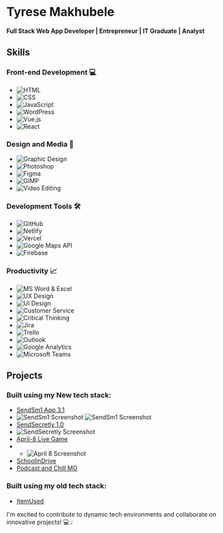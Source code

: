 # Tyrese Makhubele
**Full Stack Web App Developer | Entrepreneur | IT Graduate | Analyst**

## Skills
### Front-end Development 💻
- ![HTML](https://img.shields.io/badge/-HTML5-E34F26?style=flat&logo=html5&logoColor=white) 
- ![CSS](https://img.shields.io/badge/-CSS3-1572B6?style=flat&logo=css3&logoColor=white) 
- ![JavaScript](https://img.shields.io/badge/-JavaScript-F7DF1E?style=flat&logo=javascript&logoColor=white)
- ![WordPress](https://img.shields.io/badge/-WordPress-21759B?style=flat&logo=wordpress&logoColor=white) 
- ![Vue.js](https://img.shields.io/badge/-Vue.js-4FC08D?style=flat&logo=vue.js&logoColor=white) 
- ![React](https://img.shields.io/badge/-React-61DAFB?style=flat&logo=react&logoColor=white)

### Design and Media 🎨
- ![Graphic Design](https://img.shields.io/badge/-Graphic%20Design-E34F26?style=flat&logo=adobe-illustrator&logoColor=white)
- ![Photoshop](https://img.shields.io/badge/-Photoshop-31A8FF?style=flat&logo=adobe-photoshop&logoColor=white)
- ![Figma](https://img.shields.io/badge/-Figma-F24E1E?style=flat&logo=figma&logoColor=white)
- ![GIMP](https://img.shields.io/badge/-GIMP-5C5543?style=flat&logo=gimp&logoColor=white)
- ![Video Editing](https://img.shields.io/badge/-Video%20Editing-0078D7?style=flat&logo=adobe-premiere-pro&logoColor=white)

### Development Tools 🛠️
- ![GitHub](https://img.shields.io/badge/-GitHub-181717?style=flat&logo=github&logoColor=white)
- ![Netlify](https://img.shields.io/badge/-Netlify-00C7B7?style=flat&logo=netlify&logoColor=white)
- ![Vercel](https://img.shields.io/badge/-Vercel-000000?style=flat&logo=vercel&logoColor=white)
- ![Google Maps API](https://img.shields.io/badge/-Google%20Maps%20API-4285F4?style=flat&logo=google-maps&logoColor=white)
- ![Firebase](https://img.shields.io/badge/-Firebase-FFCA28?style=flat&logo=firebase&logoColor=white)

### Productivity 📈
- ![MS Word & Excel](https://img.shields.io/badge/-MS%20Word%20&%20Excel-217346?style=flat&logo=microsoft-office&logoColor=white)
- ![UX Design](https://img.shields.io/badge/-UX%20Design-5C5543?style=flat&logo=uxdesign&logoColor=white)
- ![UI Design](https://img.shields.io/badge/-UI%20Design-5C5543?style=flat&logo=uidesign&logoColor=white)
- ![Customer Service](https://img.shields.io/badge/-Customer%20Service-0078D7?style=flat&logo=customer-service&logoColor=white)
- ![Critical Thinking](https://img.shields.io/badge/-Critical%20Thinking-0078D7?style=flat&logo=critical-thinking&logoColor=white)
- ![Jira](https://img.shields.io/badge/-Jira-0052CC?style=flat&logo=jira&logoColor=white)
- ![Trello](https://img.shields.io/badge/-Trello-0079BF?style=flat&logo=trello&logoColor=white)
- ![Outlook](https://img.shields.io/badge/-Outlook-0078D4?style=flat&logo=microsoft-outlook&logoColor=white)
- ![Google Analytics](https://img.shields.io/badge/-Google%20Analytics-E37400?style=flat&logo=google-analytics&logoColor=white)
- ![Microsoft Teams](https://img.shields.io/badge/-Microsoft%20Teams-6264A7?style=flat&logo=microsoft-teams&logoColor=white)


## Projects
### Built using my New tech stack:
- [SendSm1 App 3.1](https://sendsm1-app.web.app/)
- ![SendSm1 Screenshot](https://firebasestorage.googleapis.com/v0/b/tyresesoftware.appspot.com/o/Assets%2FDope%20App%20Designs%20(1).webp?alt=media&token=b60f243e-c405-4241-8959-71b9d2c9ee52)
  ![SendSm1 Screenshot](https://firebasestorage.googleapis.com/v0/b/tyresesoftware.appspot.com/o/Assets%2FDope%20App%20Designs%20(4).webp?alt=media&token=36767f0b-ef3f-4a36-affe-af0c8dc1f015)
- [SendSecretly 1.0](https://sendsecretly.web.app/)
- ![SendSecretly Screenshot](https://firebasestorage.googleapis.com/v0/b/tyresesoftware.appspot.com/o/Assets%2FDope%20App%20Designs%20(3).webp?alt=media&token=31c8ad45-34e4-4b62-9a91-f337bf39017e)
- [April-8 Live Game](https://april8s.web.app/)
- - ![April 8 Screenshot](https://firebasestorage.googleapis.com/v0/b/april8s.appspot.com/o/Assets%2FDope%20App%20Designs%20(7).webp?alt=media&token=322543bc-8f30-411f-be57-f048b195949c)
- [SchoolInDrive](https://schoolindrive.web.app/)
- [Podcast and Chill MG](https://podcastandchillmg.web.app/)

### Built using my old tech stack:
- [ItemUsed](https://itemused.sendsm1.com/)

I'm excited to contribute to dynamic tech environments and collaborate on innovative projects! 💻💡
